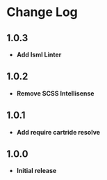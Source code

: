 # Change Log

## 1.0.3

- **Add Isml Linter**

## 1.0.2

- **Remove SCSS Intellisense**

## 1.0.1

- **Add require cartride resolve**

## 1.0.0

- **Initial release**
